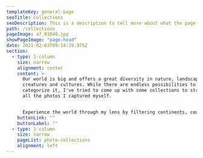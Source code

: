 ```yaml
---
templateKey: general-page
seoTitle: Collections
seoDescription: This is a description to tell more about what the page is about.
path: /collections
pageImage: a7_01040.jpg
showPageImage: "page-head"
date: 2021-02-03T09:14:19.975Z
section:
  - type: 1-column
    size: narrow
    alignment: center
    content: >-
      Our world is big and offers a great diversity in nature, landscapes,
      creatures and cultures. While there are endless possibilities to
      categorize it, I've tried to come up with some collections to structure
      all the photos I captured myself.


      Experience the world through my lens by filtering continents, countries and themes to not only display specific places on this planet, but also pay tribute to its diverse environments from desert lands to tropical coasts and urban spaces.
    buttonLink: ""
    buttonLabel: ""
  - type: 1-column
    size: narrow
    pageList: photo-collections
    alignment: left
---
```


